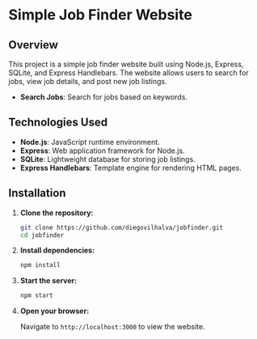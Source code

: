 # Simple Job Finder Website

## Overview

This project is a simple job finder website built using Node.js, Express, SQLite, and Express Handlebars. The website allows users to search for jobs, view job details, and post new job listings.


- **Search Jobs**: Search for jobs based on keywords.

## Technologies Used

- **Node.js**: JavaScript runtime environment.
- **Express**: Web application framework for Node.js.
- **SQLite**: Lightweight database for storing job listings.
- **Express Handlebars**: Template engine for rendering HTML pages.

## Installation

1. **Clone the repository:**

   ```sh
   git clone https://github.com/diegovilhalva/jobfinder.git
   cd jobfinder
   ```

2. **Install dependencies:**

   ```sh
   npm install
   ```

3. **Start the server:**

   ```sh
   npm start
   ```

3. **Open your browser:**

   Navigate to `http://localhost:3000` to view the website.


